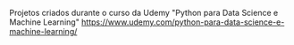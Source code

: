 
Projetos criados durante o curso da Udemy "Python para Data Science e Machine Learning"
https://www.udemy.com/python-para-data-science-e-machine-learning/

